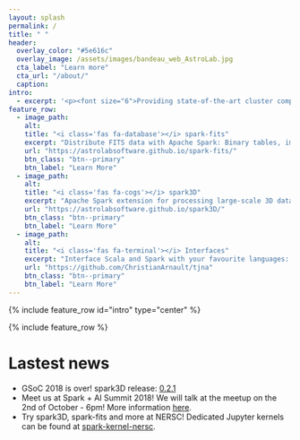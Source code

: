```yaml
---
layout: splash
permalink: /
title: " "
header:
  overlay_color: "#5e616c"
  overlay_image: /assets/images/bandeau_web_AstroLab.jpg
  cta_label: "Learn more"
  cta_url: "/about/"
  caption:
intro:
  - excerpt: '<p><font size="6">Providing state-of-the-art cluster computing software to overcome modern science challenges</font></p>'
feature_row:
  - image_path:
    alt:
    title: "<i class='fas fa-database'></i> spark-fits"
    excerpt: "Distribute FITS data with Apache Spark: Binary tables, images and more! API for Scala, Java, Python and R."
    url: "https://astrolabsoftware.github.io/spark-fits/"
    btn_class: "btn--primary"
    btn_label: "Learn More"
  - image_path:
    alt:
    title: "<i class='fas fa-cogs'></i> spark3D"
    excerpt: "Apache Spark extension for processing large-scale 3D data sets: Astrophysics, High Energy Physics, Meteorology, ..."
    url: "https://astrolabsoftware.github.io/spark3D/"
    btn_class: "btn--primary"
    btn_label: "Learn More"
  - image_path:
    alt:
    title: "<i class='fas fa-terminal'></i> Interfaces"
    excerpt: "Interface Scala and Spark with your favourite languages: C/C++/Fortran and more!"
    url: "https://github.com/ChristianArnault/tjna"
    btn_class: "btn--primary"
    btn_label: "Learn More"
---
```


{% include feature_row id="intro" type="center" %}

{% include feature_row %}

# Lastest news

- GSoC 2018 is over! spark3D release: [0.2.1](https://github.com/astrolabsoftware/spark3D/releases/tag/0.2.1)
- Meet us at Spark + AI Summit 2018! We will talk at the meetup on the 2nd of October - 6pm! More information [here](https://databricks.com/sparkaisummit/europe/schedule).
- Try spark3D, spark-fits and more at NERSC! Dedicated Jupyter kernels can be found at [spark-kernel-nersc](https://github.com/astrolabsoftware/spark-kernel-nersc). 
